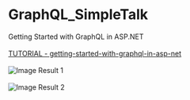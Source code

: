 # GraphQL_SimpleTalk
Getting Started with GraphQL in ASP.NET
<br><br>
[TUTORIAL - getting-started-with-graphql-in-asp-net](https://www.red-gate.com/simple-talk/dotnet/net-development/getting-started-with-graphql-in-asp-net/amp/)
<br><br>
![Image Result 1](https://www.red-gate.com/simple-talk/wp-content/uploads/2019/01/word-image-72.png)
<br><br>
![Image Result 2](https://www.red-gate.com/simple-talk/wp-content/uploads/2019/01/word-image-73.png)
